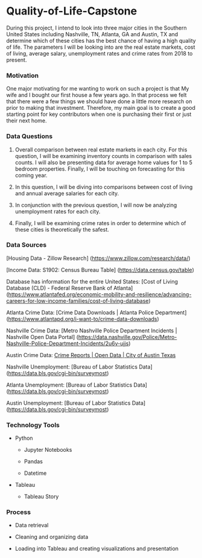 # Quality-of-Life-Capstone

During this project, I intend to look into three major cities in the Southern United States including Nashville, TN, Atlanta, GA and Austin, TX and determine which of these cities has the best chance of having a high quality of life. The parameters I will be looking into are the real estate markets, cost of living, average salary, unemployment rates and crime rates from 2018 to present.


### Motivation

One major motivating for me wanting to work on such a project is that My wife and I bought our first house a few years ago. In that process we felt that there were a few things we should have done a little more research on prior to making that investment. Therefore, my main goal is to create a good starting point for key contributors when one is purchasing their first or just their next home.


### Data Questions

1. Overall comparison between real estate markets in each city. For this question, I will be examining inventory counts in comparison with sales counts. I will also be presenting data for average home values for 1 to 5 bedroom properties. Finally, I will be touching on forecasting for this coming year.

2. In this question, I will be diving into comparisons between cost of living and annual average salaries for each city.

3. In conjunction with the previous question, I will now be analyzing unemployment rates for each city.

4. Finally, I will be examining crime rates in order to determine which of these cities is theoretically the safest.


### Data Sources

[Housing Data - Zillow Research] (https://www.zillow.com/research/data/)

[Income Data: S1902: Census Bureau Table] (https://data.census.gov/table)

Database has information for the entire United States:  [Cost of Living Database (CLD) - Federal Reserve Bank of
Atlanta] (https://www.atlantafed.org/economic-mobility-and-resilience/advancing-careers-for-low-income-families/cost-of-living-database)

Atlanta Crime Data: [Crime Data Downloads | Atlanta Police Department] (https://www.atlantapd.org/i-want-to/crime-data-downloads)

Nashville Crime Data: [Metro Nashville Police Department Incidents | Nashville Open Data Portal] (https://data.nashville.gov/Police/Metro-Nashville-Police-Department-Incidents/2u6v-ujjs)

Austin Crime Data: [Crime Reports | Open Data | City of Austin Texas](https://data.austintexas.gov/Public-Safety/Crime-Reports/fdj4-gpfu)

Nashville Unemployment: [Bureau of Labor Statistics Data] (https://data.bls.gov/cgi-bin/surveymost)

Atlanta Unemployment: [Bureau of Labor Statistics Data] (https://data.bls.gov/cgi-bin/surveymost)

Austin Unemployment: [Bureau of Labor Statistics Data] (https://data.bls.gov/cgi-bin/surveymost)

### Technology Tools

- Python

   - Jupyter Notebooks

   - Pandas

   - Datetime

- Tableau

   - Tableau Story

### Process

- Data retrieval

- Cleaning and organizing data

- Loading into Tableau and creating visualizations and presentation
